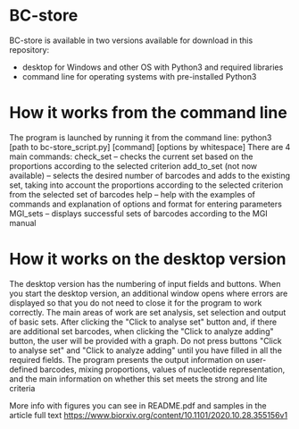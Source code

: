 # BC-store
BC-store is available in two versions available for download in this repository: 
- desktop for Windows and other OS with Python3 and required libraries
- command line for operating systems with pre-installed Python3

# How it works from the command line
The program is launched by running it from the command line:
python3 [path to bc-store_script.py] [command] [options by whitespace]
There are 4 main commands:
check_set – checks the current set based on the proportions according to the selected criterion
add_to_set (not now available) – selects the desired number of barcodes and adds to the existing set, taking into account the proportions according to the selected criterion from the selected set of barcodes
help – help with the examples of commands and explanation of options and format for entering parameters
MGI_sets – displays successful sets of barcodes according to the MGI manual

# How it works on the desktop version
The desktop version has the numbering of input fields and buttons.
When you start the desktop version, an additional window opens where errors are displayed so that you do not need to close it for the program to work correctly. The main areas of work are set analysis, set selection and output of basic sets. After clicking the "Click to analyse set" button and, if there are additional set barcodes, when clicking the "Click to analyze adding" button, the user will be provided with a graph. Do not press buttons "Click to analyse set" and "Click to analyze adding" until you have filled in all the required fields. 
The program  presents the output information on user-defined barcodes, mixing proportions, values of nucleotide representation, and the main information on whether this set meets the strong and lite criteria

More info with figures you can see in README.pdf and samples in the article full text https://www.biorxiv.org/content/10.1101/2020.10.28.355156v1

